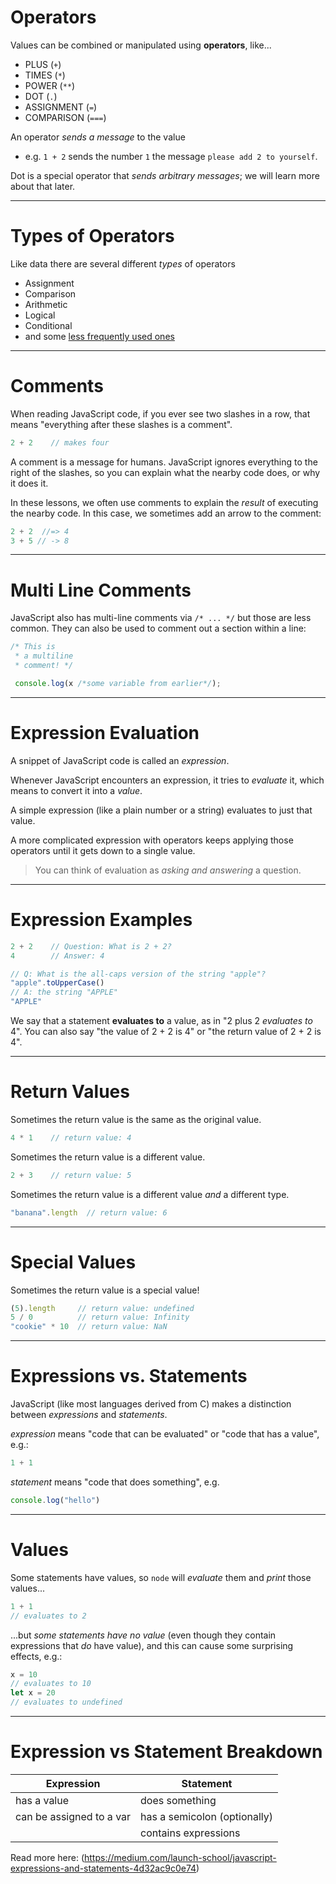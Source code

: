 
# Operators

Values can be combined or manipulated using **operators**, like...
 
 * PLUS (`+`)
 * TIMES (`*`)
 * POWER (`**`)
 * DOT (`.`)
 * ASSIGNMENT (`=`)
 * COMPARISON (`===`)

An operator *sends a message* to the value

  * e.g. `1 + 2` sends the number `1` the message `please add 2 to yourself`.

Dot is a special operator that *sends arbitrary messages*; we will learn more about that later.

---

# Types of Operators

Like data there are several different *types* of operators

- Assignment
- Comparison
- Arithmetic
- Logical
- Conditional
- and some [less frequently used ones](https://developer.mozilla.org/en-US/docs/Web/JavaScript/Guide/Expressions_and_Operators)

---

# Comments

When reading JavaScript code, if you ever see two slashes in a row, that means "everything after these slashes is a comment".

```javascript
2 + 2    // makes four
```

A comment is a message for humans. JavaScript ignores everything to the right of the slashes, so you can explain what the nearby code does, or why it does it.

In these lessons, we often use comments to explain the *result* of executing the nearby code. In this case, we sometimes add an arrow to the comment:  

```javascript
2 + 2  //=> 4
3 + 5 // -> 8
```

---

# Multi Line Comments

JavaScript also has multi-line comments via `/* ... */` but those are less common. They can also be used to comment out a section within a line:  

```javascript
/* This is
 * a multiline
 * comment! */

 console.log(x /*some variable from earlier*/);
 ```

 ---

# Expression Evaluation

A snippet of JavaScript code is called an *expression*.

Whenever JavaScript encounters an expression, it tries to *evaluate* it, which means to convert it into a *value*.

A simple expression (like a plain number or a string) evaluates to just that value.

A more complicated expression with operators keeps applying those operators until it gets down to a single value. 

> You can think of evaluation as *asking and answering* a question.

---

# Expression Examples

```javascript
2 + 2    // Question: What is 2 + 2?
4        // Answer: 4

// Q: What is the all-caps version of the string "apple"?
"apple".toUpperCase()  
// A: the string "APPLE"
"APPLE"
```

We say that a statement **evaluates to** a value, as in
"2 plus 2 *evaluates to* 4". You can also say "the value of 2 + 2 is 4" or "the return value of 2 + 2 is 4".

---

# Return Values

Sometimes the return value is the same as the original value.

```js
4 * 1    // return value: 4
```

Sometimes the return value is a different value.

```js
2 + 3    // return value: 5
```

Sometimes the return value is a different value *and* a different type.

```js
"banana".length  // return value: 6
```

---

# Special Values

Sometimes the return value is a special value!

```js
(5).length     // return value: undefined
5 / 0          // return value: Infinity
"cookie" * 10  // return value: NaN
```

---

# Expressions vs. Statements

JavaScript (like most languages derived from C) makes a distinction between *expressions* and *statements*.

*expression* means "code that can be evaluated" or "code that has a value", e.g.:

```js
1 + 1
```

*statement* means "code that does something", e.g.

```js
console.log("hello")
```

---

# Values

Some statements have values, so `node` will *evaluate* them and *print* those values...

```javascript
1 + 1
// evaluates to 2
```

...but *some statements have no value* (even though they contain expressions that *do* have value), and this can cause some surprising effects, e.g.:

```javascript
x = 10
// evaluates to 10
let x = 20
// evaluates to undefined
```

---

# Expression vs Statement Breakdown

|Expression | Statement |
|---|---|
|has a value	| does something |
|can be assigned to a var|	has a semicolon (optionally) |
|		|		contains expressions |



Read more here: (https://medium.com/launch-school/javascript-expressions-and-statements-4d32ac9c0e74)
